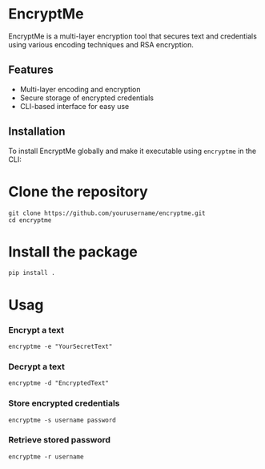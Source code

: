 # EncryptMe

EncryptMe is a multi-layer encryption tool that secures text and credentials using various encoding techniques and RSA encryption.

## Features

- Multi-layer encoding and encryption
- Secure storage of encrypted credentials
- CLI-based interface for easy use

## Installation

To install EncryptMe globally and make it executable using `encryptme` in the CLI:


# Clone the repository
    git clone https://github.com/yourusername/encryptme.git
    cd encryptme

# Install the package
    pip install .

#    Usag

### Encrypt a text
    encryptme -e "YourSecretText"


### Decrypt a text
    encryptme -d "EncryptedText"


### Store encrypted credentials
    encryptme -s username password


### Retrieve stored password
    encryptme -r username






